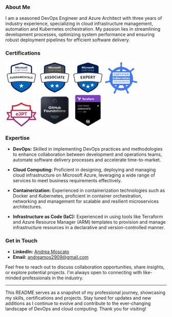 ### About Me

I am a seasoned DevOps Engineer and Azure Architect with three years of industry experience, specializing in cloud infrastructure management, automation and Kubernetes orchestration. My passion lies in streamlining development processes, optimizing system performance and ensuring robust deployment pipelines for efficient software delivery.

### Certifications

<img src="certs/AZ900.svg" alt="AZ-900" width="100" /> <img src="certs/AZ104.svg" alt="AZ-104" width="100" /> <img src="certs/AZ305.svg" alt="AZ-305" width="100" /> <img src="certs/cka.png" alt="CKA" width="100" /> <img src="certs/ejpt.png" alt="eJPT" width="100" /> <img src="certs/githubfoundations.png" alt="GitHub Foundations" width="100" /> <img src="certs/terraform-associate.png" alt="Terraform Associate (003)" width="100" />

### Expertise

- **DevOps:** Skilled in implementing DevOps practices and methodologies to enhance collaboration between development and operations teams, automate software delivery processes and accelerate time-to-market.

- **Cloud Computing:** Proficient in designing, deploying and managing cloud infrastructure on Microsoft Azure, leveraging a wide range of services to meet business requirements effectively.

- **Containerization:** Experienced in containerization technologies such as Docker and Kubernetes, proficient in container orchestration, networking and management for scalable and resilient microservices architectures.

- **Infrastructure as Code (IaC):** Experienced in using tools like Terraform and Azure Resource Manager (ARM) templates to provision and manage infrastructure resources in a declarative and version-controlled manner.
  

### Get in Touch

- **LinkedIn:** [Andrea Moscato](https://www.linkedin.com/in/andrea-moscato)
- **Email:** [andreamos2909@gmail.com](mailto:andreamos2909@gmail.com)


Feel free to reach out to discuss collaboration opportunities, share insights, or explore potential projects. I'm always open to connecting with like-minded professionals in the industry.

---

This README serves as a snapshot of my professional journey, showcasing my skills, certifications and projects. Stay tuned for updates and new additions as I continue to evolve and contribute to the ever-changing landscape of DevOps and cloud computing. Thank you for visiting!

